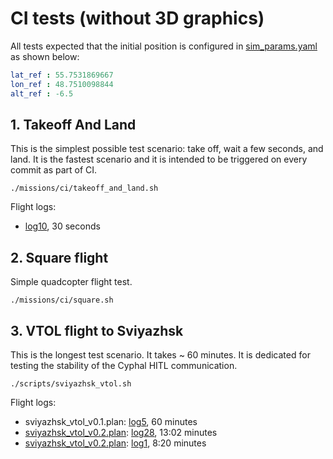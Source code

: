 # CI tests (without 3D graphics)

All tests expected that the initial position is configured in [sim_params.yaml](uav_dynamics/uav_hitl_dynamics/config/sim_params.yaml) as shown below:

```yaml
lat_ref : 55.7531869667
lon_ref : 48.7510098844
alt_ref : -6.5
```

## 1. Takeoff And Land

This is the simplest possible test scenario: take off, wait a few seconds, and land. It is the fastest scenario and it is intended to be triggered on every commit as part of CI.

```
./missions/ci/takeoff_and_land.sh
```

Flight logs:
- [log10](https://review.px4.io/plot_app?log=9aeb4932-991a-4856-b292-187d6a9f37af), 30 seconds

## 2. Square flight

Simple quadcopter flight test.

```
./missions/ci/square.sh
```

## 3. VTOL flight to Sviyazhsk

This is the longest test scenario. It takes ~ 60 minutes. It is dedicated for testing the stability of the Cyphal HITL communication.

```
./scripts/sviyazhsk_vtol.sh
```

Flight logs:
- sviyazhsk_vtol_v0.1.plan: [log5](https://review.px4.io/plot_app?log=651ad2b4-149c-4b6c-8dd5-70a0c92c3617), 60 minutes
- [sviyazhsk_vtol_v0.2.plan](sviyazhsk_vtol.plan): [log28](https://review.px4.io/plot_app?log=cb1ae54d-cc3c-4b60-9788-f1e9f262ecfe), 13:02 minutes
- [sviyazhsk_vtol_v0.2.plan](sviyazhsk_vtol.plan): [log1](https://logs.px4.io/plot_app?log=fac98022-1076-45ee-bdc1-46cdd8d2b594), 8:20 minutes
